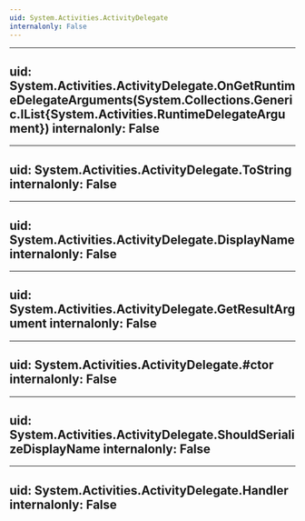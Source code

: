 ```yaml
---
uid: System.Activities.ActivityDelegate
internalonly: False
---
```


---
uid: System.Activities.ActivityDelegate.OnGetRuntimeDelegateArguments(System.Collections.Generic.IList{System.Activities.RuntimeDelegateArgument})
internalonly: False
---

---
uid: System.Activities.ActivityDelegate.ToString
internalonly: False
---

---
uid: System.Activities.ActivityDelegate.DisplayName
internalonly: False
---

---
uid: System.Activities.ActivityDelegate.GetResultArgument
internalonly: False
---

---
uid: System.Activities.ActivityDelegate.#ctor
internalonly: False
---

---
uid: System.Activities.ActivityDelegate.ShouldSerializeDisplayName
internalonly: False
---

---
uid: System.Activities.ActivityDelegate.Handler
internalonly: False
---
